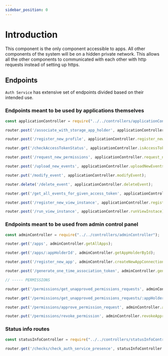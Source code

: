 ```yaml
---
sidebar_position: 0
---
```


# Introduction

This component is the only component accessible to apps. All other components of the system will be on a hidden private network. This allows all the other components to communicated with each other with http requests instead of setting up https.

## Endpoints

`Auth Service` has extensive set of endpoints divided based on their intended use.

### Endpoints meant to be used by applications themselves

```js title="endpoints for applications"
const applicationController = require("../../controllers/applicationController");

router.post('/associate_with_storage_app_holder', applicationController.associate_app_with_storage_app_holder);

router.post('/register_new_profile', applicationController.register_new_profile);

router.get('/checkAccessTokenStatus', applicationController.isAccessTokenForGivenPermissionRequestActive);

router.post('/request_new_permissions', applicationController.request_new_permissions);

router.post('/upload_new_events', applicationController.uploadNewEvents);

router.put('/modify_event', applicationController.modifyEvent);

router.delete('/delete_event', applicationController.deleteEvent);

router.get('/get_all_events_for_given_access_token', applicationController.getAllEventsOfGivenProfile);

router.post('/register_new_view_instance', applicationController.registerNewViewInstance);

router.post('/run_view_instance', applicationController.runViewInstace);
```

### Endpoints meant to be used from admin control panel

```js title="endpoints for admin"
const adminController = require("../../controllers/adminController");

router.get('/apps', adminController.getAllApps);

router.get('/apps/:appHolderId', adminController.getAppHolderById);

router.post('/register_new_app', adminController.createNewAppConnection);

router.post('/generate_one_time_association_token', adminController.generateOneTimeTokenForAssociatingRealAppWithAppConnection);

// ----- PERMISSIONS

router.get('/permissions/get_unapproved_permissions_requests', adminController.getUnapprovedPermissionsRequests);

router.get('/permissions/get_unapproved_permissions_requests/:appHolderId', adminController.getAllPermissionsForGivenApp);

router.put('/permissions/approve_permission_request', adminController.approvePermissionRequest);

router.put('/permissions/revoke_permission', adminController.revokeApprovedPermission);
```

### Status info routes

```js title="status info routes"
const statusInfoController = require("../../controllers/statusInfoController")

router.get('/checks/check_auth_service_presence', statusInfoController.returnAuthServicePresence);
```